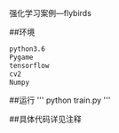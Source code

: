 强化学习案例—flybirds

##环境
```txt
python3.6
Pygame
tensorflow
cv2
Numpy
```
##运行
'''
python train.py
'''

##具体代码详见注释

